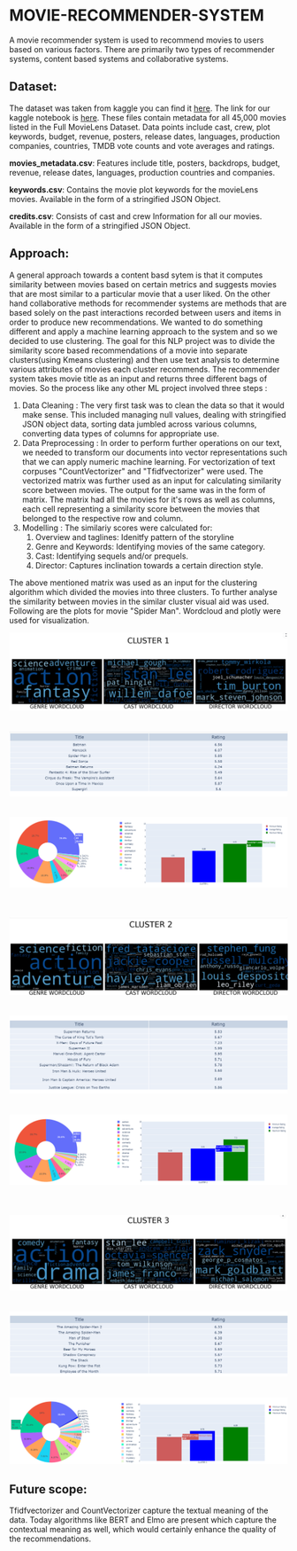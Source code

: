 # MOVIE-RECOMMENDER-SYSTEM
A movie recommender system is used to recommend movies to users based on various factors. There are primarily two types of recommender systems, content based systems and collaborative systems. 
## Dataset:
The dataset was taken from kaggle you can find it [here](https://www.kaggle.com/rounakbanik/the-movies-dataset). The link for our kaggle notebook is [here](https://www.kaggle.com/aadarsh168/movie-recommender). These files contain metadata for all 45,000 movies listed in the Full MovieLens Dataset. Data points include cast, crew, plot keywords, budget, revenue, posters, release dates, languages, production companies, countries, TMDB vote counts and vote averages and ratings.

**movies_metadata.csv**: Features include title, posters, backdrops, budget, revenue, release dates, languages, production countries and companies.

**keywords.csv**: Contains the movie plot keywords for the movieLens movies. Available in the form of a stringified JSON Object.

**credits.csv**: Consists of cast and crew Information for all our movies. Available in the form of a stringified JSON Object.

## Approach:
A general approach towards a content basd sytem is that it computes similarity between movies based on certain metrics and suggests movies that are most similar to a particular movie that a user liked. On the other hand collaborative methods for recommender systems are methods that are based solely on the past interactions recorded between users and items in order to produce new recommendations. We wanted to do something different and apply a machine learning approach to the system and so we decided to use clustering. The goal for this NLP project was to divide the similarity score based recommendations of a movie into separate clusters(using Kmeans clustering) and then use text analysis to determine various attributes of movies each cluster recommends. The recommender system takes movie title as an input and returns three different bags of movies. So the process like any other ML project involved three steps :
1. Data Cleaning : The very first task was to clean the data so that it would make sense. This included managing null values, dealing with stringified JSON object data, sorting data jumbled across various columns, converting data types of columns for appropriate use.
1. Data Preprocessing : In order to perform further operations on our text, we needed to transform our documents into vector representations such that we can apply numeric machine learning. For vectorization of text corpuses "CountVectorizer" and "Tfidfvectorizer" were used. The vectorized matrix was further used as an input for calculating similarity score between movies. The output for the same was in the form of matrix. The matrix had all the movies for it's rows as well as columns, each cell representing a similarity score between the movies that belonged to the respective row and column.
1. Modelling : The similariy scores were calculated for:
      1. Overview and taglines: Idenitfy pattern of the storyline
      1. Genre and Keywords: Identifying movies of the same category.
      1. Cast: Identifying sequels and/or prequels.
      1. Director: Captures inclination towards a certain direction style. 


The above mentioned matrix was used as an input for the clustering algorithm which divided the movies into three clusters. To further analyse the similarity between movies in the similar cluster visual aid was used. Following are the plots for movie "Spider Man". Wordcloud and plotly were used for visualization.

![](PLOTS/WC1.png) <br /><br /><br />
![](PLOTS/TABLE1.png)<br /><br /><br />
![](PLOTS/CLUSTER1.png)<br /><br /><br /><br />
![](PLOTS/WC2.png)<br /><br /><br />
![](PLOTS/TABLE2.png)<br /><br /><br />
![](PLOTS/CLUSTER2.png)<br /><br /><br /><br />
![](PLOTS/WC3.png)<br /><br /><br />
![](PLOTS/TABLE3.png)<br /><br /><br />
![](PLOTS/CLUSTER3.png)

## Future scope:
Tfidfvectorizer and CountVectorizer capture the textual meaning of the data. Today algorithms like BERT and Elmo are present which capture the contextual meaning as well, which would certainly enhance the quality of the recommendations.
